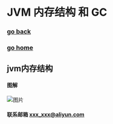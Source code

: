 # JVM 内存结构 和 GC
### [go back](/java.md)      
### [go home](../README.md)     
## jvm内存结构
#### 图解
![图片](/static/img/v2-abefb713de46f1e6dd241246c0afe263_r.jpg)  

#### 联系邮箱 xxx_xxx@aliyun.com

